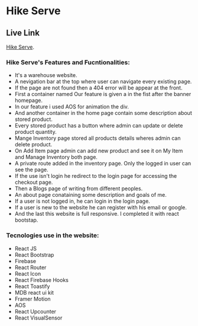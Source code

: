 # Hike Serve



## Live Link

[Hike Serve](https://hike-server.web.app/home).

### Hike Serve's Features and Fucntionalities:

* It's a  warehouse website.
* A nevigation bar at the top where user can navigate every existing page.
* If the page are not found then a 404 error will be appear at the front.
* First a container named Our feature is given a in the fist after the banner homepage.
* In our feature i used AOS for animation the div.
* And another container in the home page contain some description about stored product.
* Every stored product has a button where admin can update or delete product quantity.
* Mange Inventory page stored all products details wheres admin can delete product.
* On Add Item page admin can add new product and see it on My Item and Manage Inventory both page.
* A private route added in the inventory page. Only the logged in user can see the page.
* If the use isn't login he redirect to the login page for accessing the checkout page.
* Then a Blogs page of writing from different peoples.
* An about page conataining some description and goals of me.
* If a user is not logged in, he can login in the login page.
* If a user is new to the website he can register with his email or google.
* And the last this website is full responsive. I completed it with react bootstap.


### Tecnologies use in the website:

* React JS
* React Bootstrap
* Firebase
* React Router
* React Icon
* React Firebase Hooks
* React Toastify
* MDB react ui kit
* Framer Motion
* AOS
* React Upcounter
* React VisualSensor
